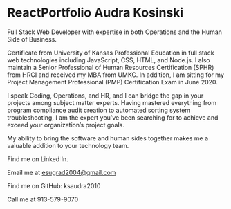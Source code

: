 # ReactPortfolio Audra Kosinski

Full Stack Web Developer with expertise in both Operations and the Human Side of Business.

Certificate from University of Kansas Professional Education in full stack web technologies including JavaScript, CSS, HTML, and Node.js. I also maintain a Senior Professional of Human Resources Certification (SPHR) from HRCI and received my MBA from UMKC. In addition, I am sitting for my Project Management Professional (PMP) Certification Exam in June 2020.

I speak Coding, Operations, and HR, and I can bridge the gap in your projects among subject matter experts. Having mastered everything from program compliance audit creation to automated sorting system troubleshooting, I am the expert you’ve been searching for to achieve and exceed your organization’s project goals.

My ability to bring the software and human sides together makes me a valuable addition to your technology team.

Find me on Linked In. 

Email me at esugrad2004@gmail.com

Find me on GitHub: ksaudra2010

Call me at 913-579-9070

